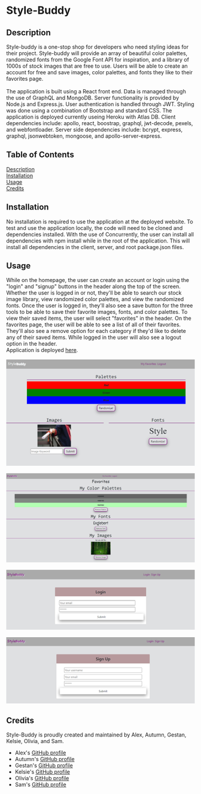 # Style-Buddy

## Description
Style-buddy is a one-stop shop for developers who need styling ideas for their project. Style-buddy will provide an array of beautiful color palettes, randomized fonts from the Google Font API for inspiration, and a library of 1000s of stock images that are free to use. Users will be able to create an account for free and save images, color palettes, and fonts they like to their favorites page.
</br>
</br>
The application is built using a React front end. Data is managed through the use of GraphQL and MongoDB. Server functionality is provided by Node.js and Express.js. User authentication is handled through JWT. Styling was done using a combination of Bootstrap and standard CSS. The application is deployed currently useing Heroku with Atlas DB. Client dependencies include: apollo, react, boostrap, graphql, jwt-decode, pexels, and webfontloader. Server side dependencies include: bcrypt, express, graphql, jsonwebtoken, mongoose, and apollo-server-express. 

## Table of Contents
[Description](#description)</br>
[Installation](#installation)</br>
[Usage](#usage)</br>
[Credits](#credits)</br>

## Installation
No installation is required to use the application at the deployed website. To test and use the application locally, the code will need to be cloned and dependencies installed. With the use of Concurrently, the user can install all dependencies with npm install while in the root of the application. This will install all dependencies in the client, server, and root package.json files.

## Usage
While on the homepage, the user can create an account or login using the "login" and "signup" buttons in the header along the top of the screen. Whether the user is logged in or not, they'll be able to search our stock image library, view randomized color palettes, and view the randomized fonts. Once the user is logged in, they'll also see a save button for the three tools to be able to save their favorite images, fonts, and color palettes. To view their saved items, the user will select "favorites" in the header. On the favorites page, the user will be able to see a list of all of their favorites. They'll also see a remove option for each category if they'd like to delete any of their saved items. While logged in the user will also see a logout option in the header.
</br>
Application is deployed [here](https://style-buddy22.herokuapp.com/).
</br>
</br>
![homepage screenshot](./assets/images/homepageloggedout.PNG)
</br>
</br>
![favorites screenshot](./assets/images/favorites.PNG)
</br>
</br>
![login screenshot](./assets/images/login.PNG)
</br>
</br>
![signup screenshot](./assets/images/signup.PNG)

## Credits
Style-Buddy is proudly created and maintained by Alex, Autumn, Gestan, Kelsie, Olivia, and Sam.
</br>
* Alex's [GitHub profile](https://github.com/AlexCourtney18)
* Autumn's [GitHub profile](https://github.com/21xa)
* Gestan's [GitHub profile](https://github.com/Gestan24)
* Kelsie's [GitHub profile](https://github.com/kidd93)
* Olivia's [GitHub profile](https://github.com/OliviaRamsfield)
* Sam's [GitHub profile](https://github.com/samvrny)
</br>



